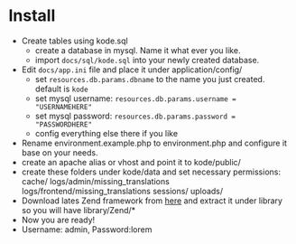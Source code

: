 Install
=======

* Create tables using kode.sql
    * create a database in mysql. Name it what ever you like.
    * import `docs/sql/kode.sql` into your newly created database.
* Edit `docs/app.ini` file and place it under application/config/
    * set `resources.db.params.dbname` to the name you just created. default is `kode`
    * set mysql username: `resources.db.params.username = "USERNAMEHERE"`
    * set mysql password: `resources.db.params.password = "PASSWORDHERE"`
    * config everything else there if you like
* Rename environment.example.php to environment.php and configure it base on your needs.
* create an apache alias or vhost and point it to kode/public/
* create these folders under kode/data and set necessary permissions:
    cache/
    logs/admin/missing_translations
    logs/frontend/missing_translations
    sessions/
    uploads/
* Download lates Zend framework from [here](http://framework.zend.com/download/current/)
  and extract it under library so you will have library/Zend/*
* Now you are ready!
* Username: admin, Password:lorem



